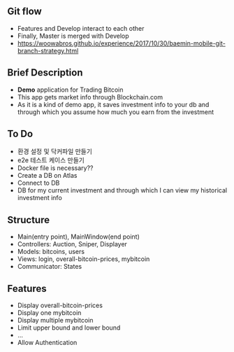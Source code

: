 ## Git flow
- Features and Develop interact to each other
- Finally, Master is merged with Develop 
- https://woowabros.github.io/experience/2017/10/30/baemin-mobile-git-branch-strategy.html

## Brief Description 
- **Demo** application for Trading Bitcoin
- This app gets market info through Blockchain.com
- As it is a kind of demo app, it saves investment info to your db and through which you assume how much you earn from the investment

## To Do 
- 환경 설정 및 닥커파일 만들기 
- e2e 테스트 케이스 만들기
- Docker file is necessary??
- Create a DB on Atlas 
- Connect to DB
- DB for my current investment and through which I can view my historical investment info

## Structure
- Main(entry point), MainWindow(end point)
- Controllers: Auction, Sniper, Displayer
- Models: bitcoins, users
- Views: login, overall-bitcoin-prices, mybitcoin
- Communicator: States

## Features
- Display overall-bitcoin-prices
- Display one mybitcoin
- Display multiple mybitcoin
- Limit upper bound and lower bound
- ...
- Allow Authentication  